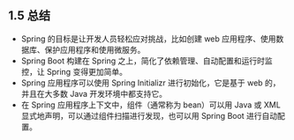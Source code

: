 ## 1.5	总结

- Spring 的目标是让开发人员轻松应对挑战，比如创建 web 应用程序、使用数据库、保护应用程序和使用微服务。
- Spring Boot 构建在 Spring 之上，简化了依赖管理、自动配置和运行时监控，让 Spring 变得更加简单。
- Spring 应用程序可以使用 Spring Initializr 进行初始化，它是基于 web 的，并且在大多数 Java 开发环境中都支持它。
- 在 Spring 应用程序上下文中，组件（通常称为 bean）可以用 Java 或 XML 显式地声明，可以通过组件扫描进行发现，也可以用 Spring Boot 进行自动配置。
